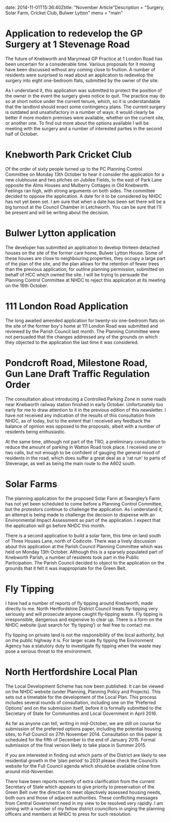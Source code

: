 
date: 2014-11-01T15:36:40Ztitle: "November Article"Description = "Surgery, Solar Farm, Cricket Club, Bulwer Lytton"
menu = "main"

# Application to redevelop the GP Surgery at 1 Stevenage Road

The future of Knebworth and Marymead GP Practice at 1 London Road has
been uncertain for a considerable time. Various proposals for it moving
have been discussed without any coming close to fruition. A number of
residents were surprised to read about an application to redevelop the
surgery into eight one-bedroom flats, submitted by the owner of the
site.

As I understand it, this application was submitted to protect the
position of the owner in the event the surgery gives notice to quit. The
practice may do so at short notice under the current tenure, which, so
it is understandable that the landlord should enact some contingency
plans. The current surgery is outdated and unsatisfactory in a number of
ways: it would clearly be better if more modern premises were available,
whether on the current site, or another one. To find out more about the
options available I will be meeting with the surgery and a number of
interested parties in the second half of October.

# Knebworth Park Cricket Club

Of the order of sixty people turned up to the PC Planning Control
Committee on Monday 13th October to hear it consider the application for
a new clubhouse and two pitches on Jubilee Fields, to the east of Park
Lane opposite the Alms Houses and Mulberry Cottages in Old Knebworth.
Feelings ran high, with strong arguments on both sides. The committee
decided to oppose the application. A date for it to be considered by
NHDC has not yet been set. I am sure that when a date has been set there
will be a big turnout at the Council Chamber in Letchworth. You can be
sure that I'll be present and will be writing about the decision.

# Bulwer Lytton application

The developer has submitted an application to develop thirteen detached
houses on the site of the former care home, Bulwer Lytton House. Some of
these houses are close to neighbouring properties, they occupy a large
part of the plan of the site, and the plan allows for the retention of
fewer trees than the previous application, for outline planning
permission, submitted on behalf of HCC which owned the site. I will be
trying to persuade the Planning Control Committee at NHDC to reject this
application at its meeting on the 16th October.

# 111 London Road Application

The long awaited amended application for twenty-six one-bedroom flats on
the site of the former boy's home at 111 London Road was submitted and
reviewed by the Parish Council last month. The Planning Committee were
not persuaded that the changes addressed any of the grounds on which
they objected to the application the last time it was
considered.

# Pondcroft Road, Milestone Road, Gun Lane Draft Traffic Regulation Order

The consultation about introducing a Controlled Parking Zone in some
roads near Knebworth railway station finished in early October.
Unfortunately too early for me to draw attention to it in the previous
edition of this newsletter. I have not received any indication of the
results of this consultation from NHDC, as of today, but to the extent
that I received any feedback the balance of opinion was opposed to the
proposals, albeit with a number of residents being enthusiastic.

At the same time, although not part of the TRO, a preliminary
consultation to reduce the amount of parking in Watton Road took place.
I received one or two calls, but not enough to be confident of gauging
the general mood of residents in the road, which does suffer a great
deal as a 'rat run' to parts of Stevenage, as well as being the main
route to the A602 south.

# Solar Farms

The planning application for the proposed Solar Farm at Swangley’s Farm
has not yet been scheduled to come before a Planning Control Committee,
but the protestors continue to challenge the application. As I
understand it, an attempt is being made to challenge the decision to
dispense with an Environmental Impact Assessment as part of the
application. I expect that the application will go before NHDC this
month.

There is a second application to build a solar farm, this time on land
south of Three Houses Lane, north of Codicote. There was a lively
discussion about this application at the Parish Council Planning
Committee which was held on Monday 13th October. Although this is a
sparsely populated part of Knebworth Parish, a number of residents took
part in the Public Participation. The Parish Council decided to object
to the application on the grounds that it felt it was inappropriate for
the Green Belt.

# Fly Tipping

I have had a number of reports of fly tipping around Knebworth, made
directly to me. North Hertfordshire District Council treats fly-tipping
very seriously and will prosecute anyone caught fly-tipping waste. Fly
tipping is irresponsible, dangerous and expensive to clear up. There is
a form on the NHDC website (just search for ‘fly tipping’) or feel free
to contact me.

Fly tipping on private land is not the responsibility of the local
authority, but on the public highway it is. For larger scale fly tipping
the Environment Agency has a statutory duty to investigate fly tipping
when the waste may pose a serious threat to the environment.

# North Hertfordshire Local Plan 

The Local Development Scheme has now been published. It can be viewed on
the NHDC website (under Planning, Planning Policy and Projects). This
sets out a timetable for the development of the Local Plan. This process
includes several rounds of consultation, including one on the ‘Preferred
Options’ and on the submission itself, before it is formally submitted
to the Secretary of State for Communities and Local Government in April
2016.

As far as anyone can tell, writing in mid-October, we are still on
course for submission of the preferred options paper, including the
potential housing sites, to Full Council on 27th November 2014.
Consultation on this paper is scheduled for the fifth of December to the
end of January 2015. Formal submission of the final version likely to
take place in Summer 2015.

If you are interested in finding out which parts of the District are
likely to see residential growth in the ‘plan period’ to 2031 please
check the Council’s website for the Full Council agenda which should be
available online from around mid-November.

There have been reports recently of extra clarification from the current
Secretary of State which appears to give priority to preservation of the
Green Belt over the directive to meet objectively assessed housing
needs, both ours and those of adjacent authorities. These conflicting
messages from Central Government need in my view to be resolved very
rapidly. I am joining with a number of my fellow district councillors in
urging the planning officers and members at NHDC to press for such
resolution.
